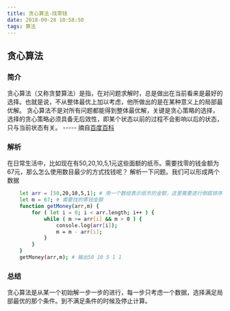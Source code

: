 ```yaml
---
title: 贪心算法-找零钱
date: 2018-09-28 10:58:50
tags: 算法
---
```


## 贪心算法
### 简介
贪心算法（又称贪婪算法）是指，在对问题求解时，总是做出在当前看来是最好的选择。也就是说，不从整体最优上加以考虑，他所做出的是在某种意义上的局部最优解。
贪心算法不是对所有问题都能得到整体最优解，关键是贪心策略的选择，选择的贪心策略必须具备无后效性，即某个状态以前的过程不会影响以后的状态，只与当前状态有关。 ----- 摘自[百度百科](https://baike.baidu.com/item/%E8%B4%AA%E5%BF%83%E7%AE%97%E6%B3%95/5411800?fr=aladdin)
### 解析
在日常生活中，比如现在有50,20,10,5,1元这些面额的纸币。需要找零的钱金额为67元，那么怎么使用数目最少的方式找钱呢？
解析一下问题。我们可以形成两个数据
``` bash
    let arr = [50,20,10,5,1]; # 用一个数组表示纸币的金额，这里需要进行倒叙排序。
    let m = 67; # 需要找的零钱金额
    function getMoney(arr,m) {
        for ( let i = 0; i < arr.length; i++ ) {
            while ( m >= arr[i] && m > 0 ) {
                console.log(arr[i]);
                m = m - arr[i];
            }
        }
    }
    getMoney(arr,m); # 输出50 10 5 1 1
```

### 总结
贪心算法是从某一个初始解一步一步的进行，每一步只考虑一个数据，选择满足局部最优的那个条件。到不满足条件的时候及停止计算。
